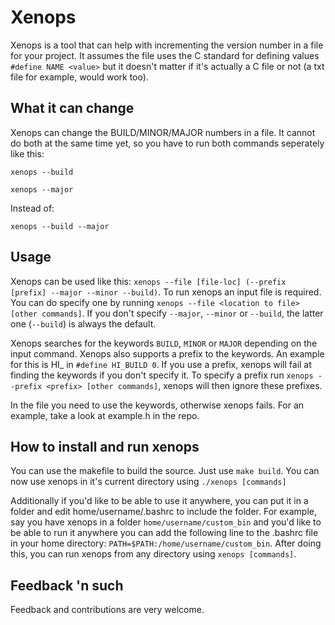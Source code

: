 # Xenops

Xenops is a tool that can help with incrementing the version number in a file for your project. It assumes the file uses the C standard for defining values `#define NAME <value>` but it doesn't matter if it's actually a C file or not (a txt file for example, would work too).


## What it can change
Xenops can change the BUILD/MINOR/MAJOR numbers in a file. It cannot do both at the same time yet, so you have to run both commands seperately like this:

`xenops --build`

`xenops --major`

Instead of:

`xenops --build --major`

## Usage
Xenops can be used like this: `xenops --file [file-loc] (--prefix [prefix] --major --minor --build)`. To run xenops an input file is required. You can do specify one by running `xenops --file <location to file> [other commands]`. If you don't specify `--major`, `--minor` or `--build`, the latter one (`--build`) is always the default.

Xenops searches for the keywords `BUILD`, `MINOR` or `MAJOR` depending on the input command. Xenops also supports a prefix to the keywords. An example for this is HI_ in `#define HI_BUILD 0`. If you use a prefix, xenops will fail at finding the keywords if you don't specify it. To specify a prefix run `xenops --prefix <prefix> [other commands]`, xenops will then ignore these prefixes.

In the file you need to use the keywords, otherwise xenops fails. 
For an example, take a look at example.h in the repo.

## How to install and run xenops
You can use the makefile to build the source. Just use 
`make build`.
You can now use xenops in it's current directory using
`./xenops [commands]`

Additionally if you'd like to be able to use it anywhere, you can put it in a folder and edit home/username/.bashrc
to include the folder. For example, say you have xenops in a folder `home/username/custom_bin`
and you'd like to be able to run it anywhere you can add the following line to the .bashrc file in your home directory:
`PATH=$PATH:/home/username/custom_bin`. After doing this, you can run xenops from any directory using
`xenops [commands]`.

## Feedback 'n such
Feedback and contributions are very welcome.

